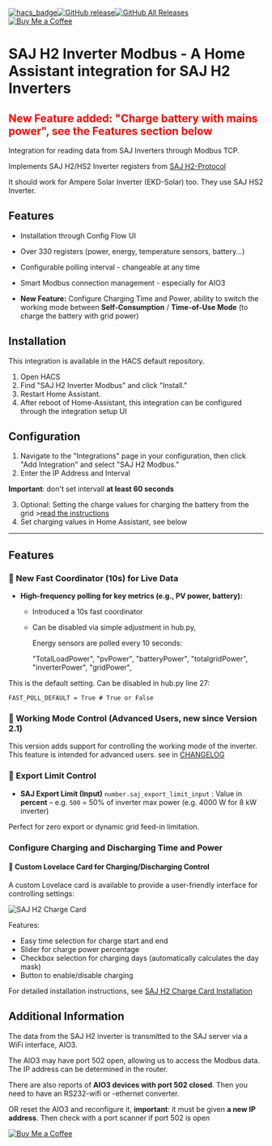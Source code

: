 [![hacs_badge](https://img.shields.io/badge/HACS-default-orange.svg)](https://github.com/hacs/default)[![GitHub release](https://img.shields.io/github/v/release/stanus74/home-assistant-saj-h2-modbus)](https://github.com/stanus74/home-assistant-saj-h2-modbus/releases)[![GitHub All Releases](https://img.shields.io/github/downloads/stanus74/home-assistant-saj-h2-modbus/total)](https://github.com/stanus74/home-assistant-saj-h2-modbus/releases)  
[![Buy Me a Coffee](https://buymeacoffee.com/assets/img/custom_images/white_img.png)](https://buymeacoffee.com/stanus74)


# SAJ H2 Inverter Modbus - A Home Assistant integration for SAJ H2 Inverters

## <span style="color:red;">New Feature added: "Charge battery with mains power", see the Features section below</span>

Integration for reading data from SAJ Inverters through Modbus TCP.

Implements SAJ H2/HS2 Inverter registers from [SAJ H2-Protocol](https://github.com/stanus74/home-assistant-saj-h2-modbus/blob/main/saj-h2-modbus.zip)

It should work for Ampere Solar Inverter (EKD-Solar) too. They use SAJ HS2 Inverter.

## Features

- Installation through Config Flow UI
- Over 330 registers (power, energy, temperature sensors, battery...)
- Configurable polling interval - changeable at any time
- Smart Modbus connection management - especially for AIO3

- **New Feature:** Configure Charging Time and Power, ability to switch the working mode between **Self-Consumption** / **Time-of-Use Mode** (to charge the battery with grid power) 

## Installation

This integration is available in the HACS default repository. 

1. Open HACS 
2. Find "SAJ H2 Inverter Modbus" and click "Install."
3. Restart Home Assistant.
4. After reboot of Home-Assistant, this integration can be configured through the integration setup UI


## Configuration

1. Navigate to the "Integrations" page in your configuration, then click "Add Integration" and 
select "SAJ H2 Modbus."
2. Enter the IP Address and Interval 

**Important**: don't set intervall **at least 60 seconds**

3. Optional: Setting the charge values for charging the battery from the grid >[read the instructions](https://github.com/stanus74/home-assistant-saj-h2-modbus/blob/main/working-mode-doc.pdf)
4. Set charging values in Home Assistant, see below

---

## Features

### 🚀 New Fast Coordinator (10s) for Live Data

* **High-frequency polling for key metrics (e.g., PV power, battery):**

  * Introduced a 10s fast coordinator 
  * Can be disabled via simple adjustment in hub.py, 
    
    Energy sensors are polled every 10 seconds: 

    "TotalLoadPower", "pvPower", "batteryPower", "totalgridPower",
    "inverterPower", "gridPower",

This is the default setting. Can be disabled in hub.py line 27:

`FAST_POLL_DEFAULT = True # True or False`

### 🚀 Working Mode Control (Advanced Users, new since Version 2.1)

This version adds support for controlling the working mode of the inverter. This feature is intended for advanced users.
see in [CHANGELOG](https://github.com/stanus74/home-assistant-saj-h2-modbus/blob/main/CHANGELOG.md)


### 🚀 Export Limit Control

- **SAJ Export Limit (Input)** 
  `number.saj_export_limit_input` : Value in **percent** – e.g. `500` = 50% of inverter max power (e.g. 4000 W for 8 kW inverter)

Perfect for zero export or dynamic grid feed-in limitation.


### Configure Charging and Discharging Time and Power

#### 🚀 Custom Lovelace Card for Charging/Discharging Control

A custom Lovelace card is available to provide a user-friendly interface for controlling settings:

![SAJ H2 Charge Card](https://github.com/stanus74/home-assistant-saj-h2-modbus/blob/main/images/saj_h2_modbus/charge.png "SAJ H2 Charge Card")

Features:
- Easy time selection for charge start and end
- Slider for charge power percentage
- Checkbox selection for charging days (automatically calculates the day mask)
- Button to enable/disable charging

For detailed installation instructions, see [SAJ H2 Charge Card Installation](https://github.com/stanus74/saj-h2-lovelace-card)


## Additional Information

The data from the SAJ H2 inverter is transmitted to the SAJ server via a WiFi interface, AIO3.

The AIO3 may have port 502 open, allowing us to access the Modbus data. The IP address can be determined in the router. 

There are also reports of **AIO3 devices with port 502 closed**. Then you need to have an RS232-wifi or -ethernet converter.

OR reset the AIO3 and reconfigure it, **important**: it must be given **a new IP address**. Then check with a port scanner if port 502 is open

[![Buy Me a Coffee](https://cdn.buymeacoffee.com/buttons/v2/default-yellow.png)](https://buymeacoffee.com/stanus74)
